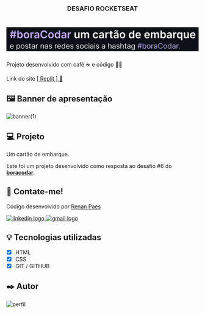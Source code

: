 <h3 align="center">DESAFIO ROCKETSEAT</h3>
<h1 align="center">
  <a href="https://Cartao-de-embarque.renanpaes92.repl.co" target="_blank">
  <img alt="Cartão de produto" title="Cartão de produto" src="./img/apresentacao.svg" />
  </a>
</h1>



Projeto desenvolvido com café ☕ e código 👨‍💻


Link do site <a href="https://Cartao-de-embarque.renanpaes92.repl.co" target="_blank">[ Replit ] 🔗</a>


##  🖼️ Banner de apresentação


![banner(1)](https://user-images.githubusercontent.com/77288669/217948127-d36943ba-ca20-4fab-800b-90b193653928.svg)

## 💻 Projeto

Um cartão de embarque.

Este foi um projeto desenvolvido como resposta ao desafio #6 do **[boracodar](https://boracodar.dev/#)**.

##  📱 Contate-me!

<div align="left">
  <p>Código desenvolvido por <a href="https://www.linkedin.com/in/renanpaes92/" target="_blank">Renan Paes</a></p>
  <a href="https://www.linkedin.com/in/renanpaes92/" target="_blank">
    <img src="https://raw.githubusercontent.com/maurodesouza/profile-readme-generator/master/src/assets/icons/social/linkedin/default.svg" width="52" height="40" alt="linkedin logo"  />
  </a>
  
  <a href="mailto:cariocarh@hotmail.com" target="_blank">
    <img src="https://raw.githubusercontent.com/maurodesouza/profile-readme-generator/master/src/assets/icons/social/gmail/default.svg" width="52" height="40" alt="gmail logo"  />
  </a>
</div>



##  💡 Tecnologias utilizadas

- [x] HTML
- [x] CSS
- [x] GIT / GITHUB

##  ✒️ Autor


![perfil](https://user-images.githubusercontent.com/77288669/217940909-e61cb717-06dd-4842-9664-fe9a614062e8.jpg)

